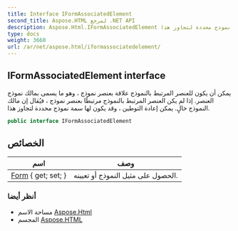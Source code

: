 ```yaml
---
title: Interface IFormAssociatedElement
second_title: Aspose.HTML لمرجع .NET API
description: Aspose.Html.IFormAssociatedElement واجهه المستخدم. يمكن أن يكون للعنصر المرتبط بالنموذج علاقة بعنصر نموذج  وهو ما يسمى بمالك نموذج العنصر. إذا لم يكن العنصر المرتبط بالنموذج مرتبطًا بعنصر نموذج  فيُقال إن مالك النموذج خالٍ. يمكن إعادة التوطين  وقد يكون لها سمة نموذج محددة لتجاوز هذا.
type: docs
weight: 3660
url: /ar/net/aspose.html/iformassociatedelement/
---
```

## IFormAssociatedElement interface

يمكن أن يكون للعنصر المرتبط بالنموذج علاقة بعنصر نموذج ، وهو ما يسمى بمالك نموذج العنصر. إذا لم يكن العنصر المرتبط بالنموذج مرتبطًا بعنصر نموذج ، فيُقال إن مالك النموذج خالٍ. يمكن إعادة التوطين ، وقد يكون لها سمة نموذج محددة لتجاوز هذا.

```csharp
public interface IFormAssociatedElement
```

## الخصائص

| اسم | وصف |
| --- | --- |
| [Form](../../aspose.html/iformassociatedelement/form/) { get; set; } | الحصول على مثيل النموذج أو تعيينه. |

### أنظر أيضا

* مساحة الاسم [Aspose.Html](../../aspose.html/)
* المجسم [Aspose.HTML](../../)


